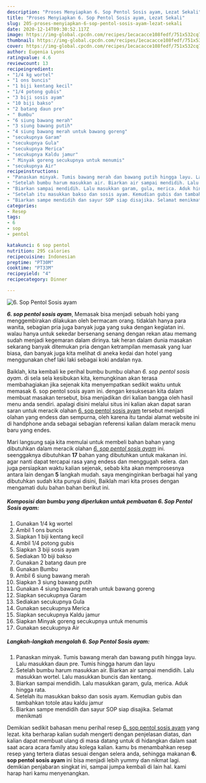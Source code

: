 ```yaml
---
description: "Proses Menyiapkan 6. Sop Pentol Sosis ayam, Lezat Sekali"
title: "Proses Menyiapkan 6. Sop Pentol Sosis ayam, Lezat Sekali"
slug: 205-proses-menyiapkan-6-sop-pentol-sosis-ayam-lezat-sekali
date: 2020-12-14T09:30:52.117Z
image: https://img-global.cpcdn.com/recipes/1ecacacce108fedf/751x532cq70/6-sop-pentol-sosis-ayam-foto-resep-utama.jpg
thumbnail: https://img-global.cpcdn.com/recipes/1ecacacce108fedf/751x532cq70/6-sop-pentol-sosis-ayam-foto-resep-utama.jpg
cover: https://img-global.cpcdn.com/recipes/1ecacacce108fedf/751x532cq70/6-sop-pentol-sosis-ayam-foto-resep-utama.jpg
author: Eugenia Lyons
ratingvalue: 4.6
reviewcount: 13
recipeingredient:
- "1/4 kg wortel"
- "1 ons buncis"
- "1 biji kentang kecil"
- "1/4 potong gubis"
- "3 biji sosis ayam"
- "10 biji bakso"
- "2 batang daun pre"
- " Bumbu"
- "6 siung bawang merah"
- "3 siung bawang putih"
- "4 siung bawang merah untuk bawang goreng"
- "secukupnya Garam"
- "secukupnya Gula"
- "secukupnya Merica"
- "secukupnya Kaldu jamur"
- " Minyak goreng secukupnya untuk menumis"
- "secukupnya Air"
recipeinstructions:
- "Panaskan minyak. Tumis bawang merah dan bawang putih hingga layu. Lalu masukkan daun pre. Tumis hingga harum dan layu"
- "Setelah bumbu harum masukkan air. Biarkan air sampai mendidih. Lalu masukkan wortel. Lalu masukkan buncis dan kentang."
- "Biarkan sampai mendidih. Lalu masukkan garam, gula, merica. Aduk hingga rata."
- "Setelah itu masukkan bakso dan sosis ayam. Kemudian gubis dan tambahkan totole atau kaldu jamur"
- "Biarkan sampe mendidih dan sayur SOP siap disajika. Selamat menikmati"
categories:
- Resep
tags:
- 6
- sop
- pentol

katakunci: 6 sop pentol 
nutrition: 295 calories
recipecuisine: Indonesian
preptime: "PT30M"
cooktime: "PT33M"
recipeyield: "4"
recipecategory: Dinner

---
```



![6. Sop Pentol Sosis ayam](https://img-global.cpcdn.com/recipes/1ecacacce108fedf/751x532cq70/6-sop-pentol-sosis-ayam-foto-resep-utama.jpg)

<b><i>6. sop pentol sosis ayam</i></b>, Memasak bisa menjadi sebuah hobi yang menggembirakan dilakukan oleh bermacam orang. tidaklah hanya para wanita, sebagian pria juga banyak juga yang suka dengan kegiatan ini. walau hanya untuk sekedar bersenang senang dengan rekan atau memang sudah menjadi kegemaran dalam dirinya. tak heran dalam dunia masakan sekarang banyak ditemukan pria dengan ketrampilan memasak yang luar biasa, dan banyak juga kita melihat di aneka kedai dan hotel yang menggunakan chef laki laki sebagai koki andalan nya.

Baiklah, kita kembali ke perihal bumbu bumbu olahan <i>6. sop pentol sosis ayam</i>. di sela sela kesibukan kita, kemungkinan akan terasa membahagiakan jika sejenak kita menyempatkan sedikit waktu untuk memasak 6. sop pentol sosis ayam ini. dengan kesuksesan kita dalam membuat masakan tersebut, bisa menjadikan diri kalian bangga oleh hasil menu anda sendiri. apalagi disini melalui situs ini kalian akan dapat saran saran untuk meracik olahan <u>6. sop pentol sosis ayam</u> tersebut menjadi olahan yang endess dan sempurna, oleh karena itu tandai alamat website ini di handphone anda sebagai sebagian referensi kalian dalam meracik menu baru yang endes.




Mari langsung saja kita memulai untuk membeli bahan bahan yang dibutuhkan dalam meracik olahan <u><i>6. sop pentol sosis ayam</i></u> ini. seenggaknya dibutuhkan <b>17</b> bahan yang dibutuhkan untuk makanan ini. agar nanti dapat tercapai rasa yang endess dan menggugah selera. dan juga persiapkan waktu kalian sejenak, sebab kita akan memprosesnya antara lain dengan <b>5</b> langkah mudah. saya menginginkan berbagai hal yang dibutuhkan sudah kita punyai disini, Baiklah mari kita proses dengan mengamati dulu bahan bahan berikut ini.

<!--inarticleads1-->

##### Komposisi dan bumbu yang diperlukan untuk pembuatan 6. Sop Pentol Sosis ayam:

1. Gunakan 1/4 kg wortel
1. Ambil 1 ons buncis
1. Siapkan 1 biji kentang kecil
1. Ambil 1/4 potong gubis
1. Siapkan 3 biji sosis ayam
1. Sediakan 10 biji bakso
1. Gunakan 2 batang daun pre
1. Gunakan  Bumbu
1. Ambil 6 siung bawang merah
1. Siapkan 3 siung bawang putih
1. Gunakan 4 siung bawang merah untuk bawang goreng
1. Siapkan secukupnya Garam
1. Sediakan secukupnya Gula
1. Gunakan secukupnya Merica
1. Siapkan secukupnya Kaldu jamur
1. Siapkan  Minyak goreng secukupnya untuk menumis
1. Gunakan secukupnya Air




<!--inarticleads2-->

##### Langkah-langkah mengolah 6. Sop Pentol Sosis ayam:

1. Panaskan minyak. Tumis bawang merah dan bawang putih hingga layu. Lalu masukkan daun pre. Tumis hingga harum dan layu
1. Setelah bumbu harum masukkan air. Biarkan air sampai mendidih. Lalu masukkan wortel. Lalu masukkan buncis dan kentang.
1. Biarkan sampai mendidih. Lalu masukkan garam, gula, merica. Aduk hingga rata.
1. Setelah itu masukkan bakso dan sosis ayam. Kemudian gubis dan tambahkan totole atau kaldu jamur
1. Biarkan sampe mendidih dan sayur SOP siap disajika. Selamat menikmati




Demikian sedikit bahasan menu perihal resep <u>6. sop pentol sosis ayam</u> yang lezat. kita berharap kalian sudah mengerti dengan penjelasan diatas, dan kalian dapat membuat ulang di masa datang untuk di hidangkan dalam saat saat acara acara family atau kolega kalian. kamu bs menambahkan resep resep yang tertera diatas sesuai dengan selera anda, sehingga makanan <b>6. sop pentol sosis ayam</b> ini bisa menjadi lebih yummy dan nikmat lagi. demikian penjabaran singkat ini, sampai jumpa kembali di lain hal. kami harap hari kamu menyenangkan.
